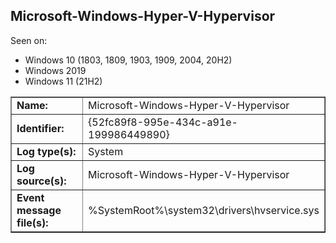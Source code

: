 ## Microsoft-Windows-Hyper-V-Hypervisor

Seen on:
* Windows 10 (1803, 1809, 1903, 1909, 2004, 20H2)
* Windows 2019
* Windows 11 (21H2)

<table border="1" class="docutils">
  <tbody>
    <tr>
      <td><b>Name:</b></td>
      <td>Microsoft-Windows-Hyper-V-Hypervisor</td>
    </tr>
    <tr>
      <td><b>Identifier:</b></td>
      <td>{52fc89f8-995e-434c-a91e-199986449890}</td>
    </tr>
    <tr>
      <td><b>Log type(s):</b></td>
      <td>System</td>
    </tr>
    <tr>
      <td><b>Log source(s):</b></td>
      <td>Microsoft-Windows-Hyper-V-Hypervisor</td>
    </tr>
    <tr>
      <td><b>Event message file(s):</b></td>
      <td>%SystemRoot%\system32\drivers\hvservice.sys</td>
    </tr>
  </tbody>
</table>

&nbsp;

